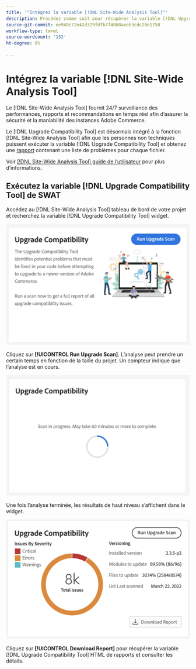 ```yaml
---
title: '"Intégrez la variable [!DNL Site-Wide Analysis Tool]"'
description: Procédez comme suit pour récupérer la variable [!DNL Upgrade Compatibility Tool] du rapport [!DNL Site-Wide Analysis Tool] tableau de bord de votre projet Adobe Commerce.
source-git-commit: ee949c72e42d329fdfb7f4068aeeb3cdc20e1758
workflow-type: tm+mt
source-wordcount: '152'
ht-degree: 0%

---
```



# Intégrez la variable [!DNL Site-Wide Analysis Tool]

Le [!DNL Site-Wide Analysis Tool] fournit 24/7 surveillance des performances, rapports et recommandations en temps réel afin d’assurer la sécurité et la maniabilité des instances Adobe Commerce.

Le [!DNL Upgrade Compatibility Tool] est désormais intégré à la fonction [!DNL Site-Wide Analysis Tool] afin que les personnes non techniques puissent exécuter la variable [!DNL Upgrade Compatibility Tool] et obtenez une [rapport](../upgrade-compatibility-tool/reports.md) contenant une liste de problèmes pour chaque fichier.

Voir [[!DNL Site-Wide Analysis Tool] guide de l’utilisateur](https://docs.magento.com/user-guide/reports/site-wide-analysis-tool.html) pour plus d’informations.

## Exécutez la variable [!DNL Upgrade Compatibility Tool] de SWAT

Accédez au [!DNL Site-Wide Analysis Tool] tableau de bord de votre projet et recherchez la variable [!DNL Upgrade Compatibility Tool] widget.

![Widget UCT SWAT - Initial](../../assets/upgrade-guide/uct-swat-initial.png)

Cliquez sur **[!UICONTROL Run Upgrade Scan]**. L’analyse peut prendre un certain temps en fonction de la taille du projet. Un compteur indique que l’analyse est en cours.

![Widget UCT SWAT - En cours](../../assets/upgrade-guide/uct-swat-progress.png)

Une fois l’analyse terminée, les résultats de haut niveau s’affichent dans le widget.

![Widget UCT SWAT - Résultats](../../assets/upgrade-guide/uct-swat-results.png)

Cliquez sur **[!UICONTROL Download Report]** pour récupérer la variable [!DNL Upgrade Compatibility Tool] HTML de rapports et consulter les détails.

